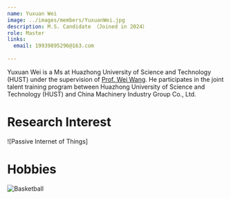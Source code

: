 ```yaml
---
name: Yuxuan Wei
image: ../images/members/YuxuanWei.jpg
description: M.S. Candidate （Joined in 2024）
role: Master
links:
  email: 19939895296@163.com
  
---
```


Yuxuan Wei is a Ms at Huazhong University of Science and Technology (HUST) under the supervision of [Prof. Wei Wang](https://eic.hust.edu.cn/professor/wangwei/index.html). 
He participates in the joint talent training program between Huazhong University of Science and Technology (HUST) and China Machinery Industry Group Co., Ltd.

Research Interest
======
![Passive Internet of Things] 

Hobbies
======
![Basketball](https://img-nos.yiyouliao.com/alph/9f608877edae8a7f33fca357e359c6fe.jpeg?yiyouliao_channel=1536235174142947329_image&yiyouliao_channel=vivo_image) 